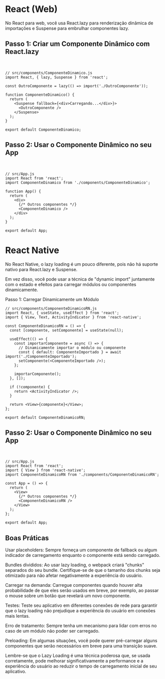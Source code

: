 # React (Web)
No React para web, você usa React.lazy para renderização dinâmica de importações e Suspense para embrulhar componentes lazy.
&nbsp;

## Passo 1: Criar um Componente Dinâmico com React.lazy
&nbsp;

```
// src/components/ComponenteDinamico.js
import React, { lazy, Suspense } from 'react';

const OutroComponente = lazy(() => import('./OutroComponente'));

function ComponenteDinamico() {
  return (
    <Suspense fallback={<div>Carregando...</div>}>
      <OutroComponente />
    </Suspense>
  );
}

export default ComponenteDinamico;
```

## Passo 2: Usar o Componente Dinâmico no seu App
&nbsp;

```
// src/App.js
import React from 'react';
import ComponenteDinamico from './components/ComponenteDinamico';

function App() {
  return (
    <div>
      {/* Outros componentes */}
      <ComponenteDinamico />
    </div>
  );
}

export default App;
```

# React Native
No React Native, o lazy loading é um pouco diferente, pois não há suporte nativo para React.lazy e Suspense.

Em vez disso, você pode usar a técnica de "dynamic import" juntamente com o estado e efeitos para carregar módulos ou componentes dinamicamente.
&nbsp;

Passo 1: Carregar Dinamicamente um Módulo
&nbsp;

```
// src/components/ComponenteDinamicoRN.js
import React, { useState, useEffect } from 'react';
import { View, Text, ActivityIndicator } from 'react-native';

const ComponenteDinamicoRN = () => {
  const [componente, setComponente] = useState(null);

  useEffect(() => {
    const importarComponente = async () => {
      // Dinamicamente importar o módulo ou componente
      const { default: ComponenteImportado } = await import('./ComponenteImportado');
      setComponente(<ComponenteImportado />);
    };

    importarComponente();
  }, []);

  if (!componente) {
    return <ActivityIndicator />;
  }

  return <View>{componente}</View>;
};

export default ComponenteDinamicoRN;
```

## Passo 2: Usar o Componente Dinâmico no seu App
&nbsp;

```
// src/App.js
import React from 'react';
import { View } from 'react-native';
import ComponenteDinamicoRN from './components/ComponenteDinamicoRN';

const App = () => {
  return (
    <View>
      {/* Outros componentes */}
      <ComponenteDinamicoRN />
    </View>
  );
};

export default App;
```

## Boas Práticas
Usar placeholders: Sempre forneça um componente de fallback ou algum indicador de carregamento enquanto o componente está sendo carregado.

Bundles divididos: Ao usar lazy loading, o webpack criará "chunks" separados do seu bundle. Certifique-se de que o tamanho dos chunks seja otimizado para não afetar negativamente a experiência do usuário.


Carregar na demanda: Carregue componentes quando houver alta probabilidade de que eles serão usados em breve, por exemplo, ao passar o mouse sobre um botão que revelará um novo componente.


Testes: Teste seu aplicativo em diferentes conexões de rede para garantir que o lazy loading não prejudique a experiência do usuário em conexões mais lentas.


Erro de tratamento: Sempre tenha um mecanismo para lidar com erros no caso de um módulo não poder ser carregado.


Preloading: Em algumas situações, você pode querer pré-carregar alguns componentes que serão necessários em breve para uma transição suave.


Lembre-se que o Lazy Loading é uma técnica poderosa que, se usada corretamente, pode melhorar significativamente a performance e a experiência do usuário ao reduzir o tempo de carregamento inicial de seu aplicativo.
